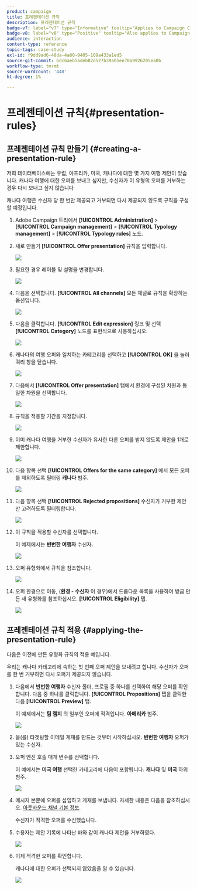 ```yaml
---
product: campaign
title: 프레젠테이션 규칙
description: 프레젠테이션 규칙
badge-v7: label="v7" type="Informative" tooltip="Applies to Campaign Classic v7"
badge-v8: label="v8" type="Positive" tooltip="Also applies to Campaign v8"
audience: interaction
content-type: reference
topic-tags: case-study
exl-id: f9dd9ad6-48da-4a80-9405-109a433a1ed5
source-git-commit: 6dc6aeb5adeb82d527b39a05ee70a9926205ea0b
workflow-type: tm+mt
source-wordcount: '448'
ht-degree: 1%

---
```


# 프레젠테이션 규칙{#presentation-rules}



## 프레젠테이션 규칙 만들기 {#creating-a-presentation-rule}

저희 데이터베이스에는 유럽, 아프리카, 미국, 캐나다에 대한 몇 가지 여행 제안이 있습니다. 캐나다 여행에 대한 오퍼를 보내고 싶지만, 수신자가 이 유형의 오퍼를 거부하는 경우 다시 보내고 싶지 않습니다

캐나다 여행은 수신자 당 한 번만 제공되고 거부되면 다시 제공되지 않도록 규칙을 구성할 예정입니다.

1. Adobe Campaign 트리에서 **[!UICONTROL Administration]** > **[!UICONTROL Campaign management]** > **[!UICONTROL Typology management]** > **[!UICONTROL Typology rules]** 노드.
1. 새로 만들기 **[!UICONTROL Offer presentation]** 규칙을 입력합니다.

   ![](assets/offer_typology_example_001.png)

1. 필요한 경우 레이블 및 설명을 변경합니다.

   ![](assets/offer_typology_example_002.png)

1. 다음을 선택합니다. **[!UICONTROL All channels]** 모든 채널로 규칙을 확장하는 옵션입니다.

   ![](assets/offer_typology_example_003.png)

1. 다음을 클릭합니다. **[!UICONTROL Edit expression]** 링크 및 선택 **[!UICONTROL Category]** 노드를 표현식으로 사용하십시오.

   ![](assets/offer_typology_example_004.png)

1. 캐나다의 여행 오퍼와 일치하는 카테고리를 선택하고 **[!UICONTROL OK]** 을 눌러 쿼리 창을 닫습니다.

   ![](assets/offer_typology_example_005.png)

1. 다음에서 **[!UICONTROL Offer presentation]** 탭에서 환경에 구성된 차원과 동일한 차원을 선택합니다.

   ![](assets/offer_typology_example_006.png)

1. 규칙을 적용할 기간을 지정합니다.

   ![](assets/offer_typology_example_007.png)

1. 이미 캐나다 여행을 거부한 수신자가 유사한 다른 오퍼를 받지 않도록 제안을 1개로 제한합니다.

   ![](assets/offer_typology_example_008.png)

1. 다음 항목 선택 **[!UICONTROL Offers for the same category]** 에서 모든 오퍼를 제외하도록 필터링 **캐나다** 범주.

   ![](assets/offer_typology_example_020.png)

1. 다음 항목 선택 **[!UICONTROL Rejected propositions]** 수신자가 거부한 제안만 고려하도록 필터링합니다.

   ![](assets/offer_typology_example_021.png)

1. 이 규칙을 적용할 수신자를 선택합니다.

   이 예제에서는 **빈번한 여행자** 수신자.

   ![](assets/offer_typology_example_009.png)

1. 오퍼 유형화에서 규칙을 참조합니다.

   ![](assets/offer_typology_example_013.png)

1. 오퍼 환경으로 이동, (**환경 - 수신자** 이 경우)에서 드롭다운 목록을 사용하여 방금 만든 새 유형화를 참조하십시오. **[!UICONTROL Eligibility]** 탭.

   ![](assets/offer_typology_example_014.png)

## 프레젠테이션 규칙 적용 {#applying-the-presentation-rule}

다음은 이전에 만든 유형화 규칙의 적용 예입니다.

우리는 캐나다 카테고리에 속하는 첫 번째 오퍼 제안을 보내려고 합니다. 수신자가 오퍼를 한 번 거부하면 다시 오퍼가 제공되지 않습니다.

1. 다음에서 **빈번한 여행자** 수신자 폴더, 프로필 중 하나를 선택하여 해당 오퍼를 확인합니다. 다음 중 하나를 클릭합니다. **[!UICONTROL Propositions]** 탭을 클릭한 다음 **[!UICONTROL Preview]** 탭.

   이 예제에서는 **팀 램지** 의 일부인 오퍼에 적격입니다. **아메리카** 범주.

   ![](assets/offer_typology_example_015.png)

1. 을(를) 타겟팅할 이메일 게재를 만드는 것부터 시작하십시오. **빈번한 여행자** 오퍼가 있는 수신자.
1. 오퍼 엔진 호출 매개 변수를 선택합니다.

   이 예에서는 **미국 여행** 선택한 카테고리에 다음이 포함됩니다. **캐나다** 및 **미국** 하위 범주.

   ![](assets/offer_typology_example_016.png)

1. 메시지 본문에 오퍼를 삽입하고 게재를 보냅니다. 자세한 내용은 다음을 참조하십시오. [아웃바운드 채널 기본 정보](../../interaction/using/about-outbound-channels.md).

   수신자가 적격한 오퍼를 수신했습니다.

1. 수용자는 제안 기록에 나타난 바와 같이 캐나다 제안을 거부하였다.

   ![](assets/offer_typology_example_018.png)

1. 이제 적격한 오퍼를 확인합니다.

   캐나다에 대한 오퍼가 선택되지 않았음을 알 수 있습니다.

   ![](assets/offer_typology_example_019.png)
